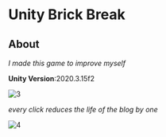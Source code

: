 # Unity Brick Break

## About

*I made this game to improve myself*

**Unity Version**:2020.3.15f2


![3](https://user-images.githubusercontent.com/108473043/183404978-5985222b-aac2-4bd2-aa56-645e7b7f1f58.gif)


*every click reduces the life of the blog by one*

![4](https://user-images.githubusercontent.com/108473043/183404815-61daab3c-3893-47ec-91dc-9661d1fc5de8.gif)
